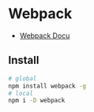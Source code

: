 # Webpack

* [Webpack Docu](https://webpack.js.org/concepts/)

## Install

```bash
# global
npm install webpack -g
# local
npm i -D webpack
```
